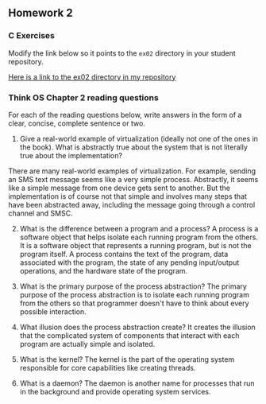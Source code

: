 ## Homework 2

### C Exercises

Modify the link below so it points to the `ex02` directory in your
student repository.

[Here is a link to the ex02 directory in my repository](https://github.com/umadesai/ExercisesInC/tree/master/exercises/ex02)

### Think OS Chapter 2 reading questions

For each of the reading questions below, write answers in the form of
a clear, concise, complete sentence or two.

1. Give a real-world example of virtualization (ideally not one of
the ones in the book).  What is abstractly true about the system that
is not literally true about the implementation?

There are many real-world examples of virtualization. For example, sending an SMS text message seems like a very simple process. Abstractly, it seems like a simple message from one device gets sent to another. But the implementation is of course not that simple and involves many steps that have been abstracted away, including the message going through a control channel and SMSC. 

2. What is the difference between a program and a process?
A process is a software object that helps isolate each running program from the others. It is a software object that represents a running program, but is not the program itself. A process contains the text of the program, data associated with the program, the state of any pending input/output operations, and the hardware state of the program.

3. What is the primary purpose of the process abstraction?
The primary purpose of the process abstraction is to isolate each running program from the others so that programmer doesn't have to think about every possible interaction.

4. What illusion does the process abstraction create?
It creates the illusion that the complicated system of components that interact with each program are actually simple and isolated.

5. What is the kernel?
The kernel is the part of the operating system responsible for core capabilities like creating threads.

6. What is a daemon?
The daemon is another name for processes that run in the background and provide operating system services.
